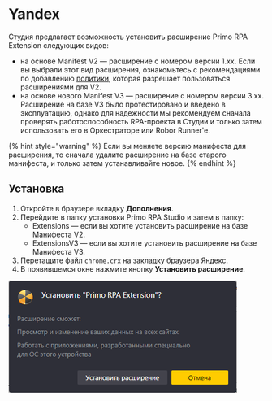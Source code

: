 # Yandex

Студия предлагает возможность установить расширение Primo RPA Extension следующих видов:
* на основе Manifest V2 — расширение с номером версии 1.xx. Если вы выбрали этот вид расширения, ознакомьтесь с рекомендациями по добавлению [политики](https://docs.primo-rpa.ru/primo-rpa/primo-rpa-studio/settings/plugin-install#osobennosti-raboty-rasshireniya-s-manifest-v2), которая разрешает пользоваться расширениями для V2.
* на основе нового Manifest V3 — расширение с номером версии 3.xx. Расширение на базе V3 было протестировано и введено в эксплуатацию, однако для надежности мы рекомендуем сначала проверять работоспособность RPA-проекта в Студии и только затем использовать его в Оркестраторе или Robor Runner'е.

{% hint style="warning" %}
Если вы меняете версию манифеста для расширения, то сначала удалите расширение на базе старого манифеста, и только затем устанавливайте новое.
{% endhint %}

## Установка

1. Откройте в браузере вкладку **Дополнения**.
1. Перейдите в папку установки Primo RPA Studio и затем в папку:
   * Extensions — если вы хотите установить расширение на базе Манифеста V2.
   * ExtensionsV3 — если вы хотите установить расширение на базе Манифеста V3. 
1. Перетащите файл `chrome.crx` на закладку браузера Яндекс.
1. В появившемся окне нажмите кнопку **Установить расширение**.

![](<../../../.gitbook/assets/image (861).png>)


